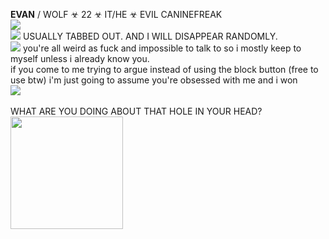 **EVAN** / WOLF ☣ 22 ☣  IT/HE ☣ EVIL CANINEFREAK <br/>
<img src="https://gifcity.carrd.co/assets/images/gallery39/59e6c9a7.gif?v=47652796">
<br/>
<img src="https://i.imgur.com/ovaff5r.gif"> USUALLY TABBED OUT. AND I WILL DISAPPEAR RANDOMLY.
<br/>
<img src="https://i.imgur.com/kqNZIYF.gif"> you're all weird as fuck and impossible to talk to so i mostly keep to myself unless i already know you.
<br/> 
if you come to me trying to argue instead of using the block button (free to use btw) i'm just going to assume you're obsessed with me and i won
<br/>
<img src="https://gifcity.carrd.co/assets/images/gallery39/59e6c9a7.gif?v=47652796">
<br/>
<br/>
WHAT ARE YOU DOING ABOUT THAT HOLE IN YOUR HEAD? <br/>
 <img src="https://i.imgur.com/trK19Wf.gif" width="180"> <br/> <br/> <br/>
 
